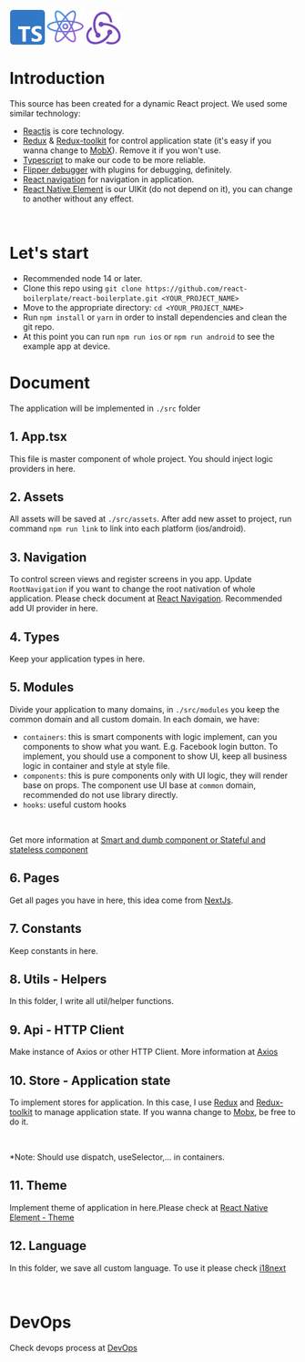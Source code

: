 ![plot](./readme/images/typescript.png) ![plot](./readme/images/react.png) ![plot](./readme/images/redux-tool.png)

# Introduction

This source has been created for a dynamic React project. We used some similar technology:

- [Reactjs](http://dev.nodeca.com) is core technology.
- [Redux](http://dev.nodeca.com) & [Redux-toolkit](http://dev.nodeca.com) for control application state (it's easy if you wanna change to [MobX](http://dev.nodeca.com)). Remove it if you won't use.
- [Typescript](http://dev.nodeca.com) to make our code to be more reliable.
- [Flipper debugger](http://dev.nodeca.com) with plugins for debugging, definitely.
- [React navigation](http://dev.nodeca.com) for navigation in application.
- [React Native Element](http://dev.nodeca.com) is our UIKit (do not depend on it), you can change to another without any effect.

<br>

# Let's start

- Recommended node 14 or later.
- Clone this repo using
  `git clone https://github.com/react-boilerplate/react-boilerplate.git <YOUR_PROJECT_NAME>`
- Move to the appropriate directory: `cd <YOUR_PROJECT_NAME>`
- Run `npm install` or `yarn` in order to install dependencies and clean the git repo.
- At this point you can run `npm run ios` or `npm run android` to see the example app at device.

# Document

The application will be implemented in `./src` folder

## 1. App.tsx

This file is master component of whole project. You should inject logic providers in here.

## 2. Assets

All assets will be saved at `./src/assets`. After add new asset to project, run command `npm run link` to link into each platform (ios/android).

## 3. Navigation

To control screen views and register screens in you app. Update `RootNavigation` if you want to change the root nativation of whole application.
Please check document at [React Navigation](https://reactnavigation.org/). Recommended add UI provider in here.

## 4. Types

Keep your application types in here.

## 5. Modules

Divide your application to many domains, in `./src/modules` you keep the common domain and all custom domain.
In each domain, we have:

- `containers`: this is smart components with logic implement, can you components to show what you want. E.g. Facebook login button. To implement, you should use a component to show UI, keep all business logic in container and style at style file.
- `components`: this is pure components only with UI logic, they will render base on props. The component use UI base at `common` domain, recommended do not use library directly.
- `hooks`: useful custom hooks

<br>

Get more information at [Smart and dumb component or Stateful and stateless component](https://medium.com/@dan_abramov/smart-and-dumb-components-7ca2f9a7c7d0)

## 6. Pages

Get all pages you have in here, this idea come from [NextJs](https://nextjs.org/).

## 7. Constants

Keep constants in here.

## 8. Utils - Helpers

In this folder, I write all util/helper functions.

## 9. Api - HTTP Client

Make instance of Axios or other HTTP Client. More information at [Axios](https://github.com/axios/axios)

## 10. Store - Application state

To implement stores for application. In this case, I use [Redux](https://redux.js.org/) and [Redux-toolkit](https://redux-toolkit.js.org/) to manage application state.
If you wanna change to [Mobx](https://mobx.js.org/README.html), be free to do it.

<br>

\*Note: Should use dispatch, useSelector,... in containers.

## 11. Theme

Implement theme of application in here.Please check at [React Native Element - Theme](https://reactnativeelements.com/docs/customizing)

## 12. Language

In this folder, we save all custom language. To use it please check [i18next](https://react.i18next.com/)

<br>

# DevOps

Check devops process at [DevOps](./devops/README.md)
